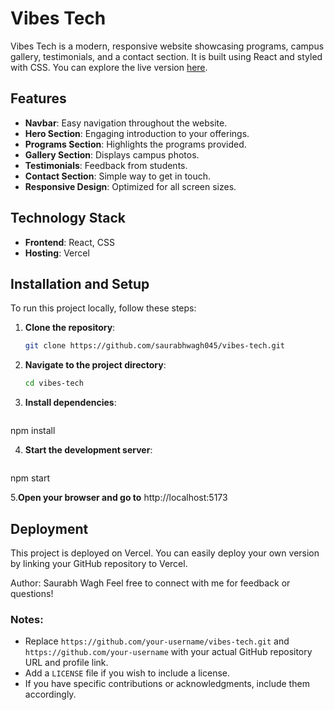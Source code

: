# Vibes Tech

Vibes Tech is a modern, responsive website showcasing programs, campus gallery, testimonials, and a contact section. It is built using React and styled with CSS. You can explore the live version [here](https://vibes-tech.vercel.app/).

## Features

- **Navbar**: Easy navigation throughout the website.
- **Hero Section**: Engaging introduction to your offerings.
- **Programs Section**: Highlights the programs provided.
- **Gallery Section**: Displays campus photos.
- **Testimonials**: Feedback from students.
- **Contact Section**: Simple way to get in touch.
- **Responsive Design**: Optimized for all screen sizes.

## Technology Stack

- **Frontend**: React, CSS
- **Hosting**: Vercel


## Installation and Setup

To run this project locally, follow these steps:

1. **Clone the repository**:
   ```bash
   git clone https://github.com/saurabhwagh045/vibes-tech.git
2. **Navigate to the project directory**:
   ```bash
   cd vibes-tech

3. **Install dependencies**:
   ```bash
npm install

4. **Start the development server**:
   ```bash
npm start

5.**Open your browser and go to**
 http://localhost:5173

## Deployment ##
This project is deployed on Vercel. You can easily deploy your own version by linking your GitHub repository to Vercel.

Author: Saurabh Wagh
Feel free to connect with me for feedback or questions!


### Notes:
- Replace `https://github.com/your-username/vibes-tech.git` and `https://github.com/your-username` with your actual GitHub repository URL and profile link.
- Add a `LICENSE` file if you wish to include a license.
- If you have specific contributions or acknowledgments, include them accordingly.





